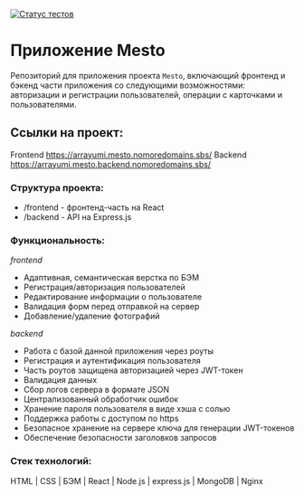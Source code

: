 [![Статус тестов](../../actions/workflows/tests.yml/badge.svg)](../../actions/workflows/tests.yml)

# Приложение Mesto
Репозиторий для приложения проекта `Mesto`, включающий фронтенд и бэкенд части приложения со следующими возможностями: авторизации и регистрации пользователей, операции с карточками и пользователями.

## Ссылки на проект:
Frontend https://arrayumi.mesto.nomoredomains.sbs/
Backend https://arrayumi.mesto.backend.nomoredomains.sbs/

### Структура проекта:
* /frontend - фронтенд-часть на React
* /backend - API на Express.js

### Функциональность:
*frontend*
* Адаптивная, семантическая верстка по БЭМ
* Регистрация/авторизация пользователей
* Редактирование информации о пользователе
* Валидация форм перед отправкой на сервер
* Добавление/удаление фотографий

*backend*
* Работа с базой данной приложения через роуты
* Регистрация и аутентификация пользователя
* Часть роутов защищена авторизацией через JWT-токен
* Валидация данных
* Сбор логов сервера в формате JSON
* Централизованный обработчик ошибок
* Хранение пароля пользователя в виде хэша с солью
* Поддержка работы с доступом по https
* Безопасное хранение на сервере ключа для генерации JWT-токенов
* Обеспечение безопасности заголовков запросов

### Стек технологий:
HTML | CSS | БЭМ | React | Node.js | express.js | MongoDB | Nginx
